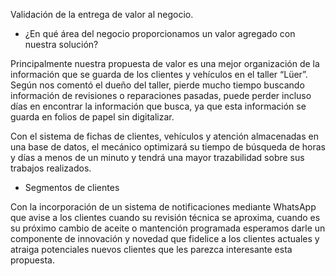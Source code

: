 Validación de la entrega de valor al negocio.

- ¿En qué área del negocio proporcionamos un valor agregado con nuestra solución?

Principalmente nuestra propuesta de valor es una mejor organización de la información que se guarda de los clientes y vehículos en el taller “Lüer”. Según nos comentó el dueño del taller, pierde mucho tiempo buscando información de revisiones o reparaciones pasadas, puede perder incluso días en encontrar la información que busca, ya que esta información se guarda en folios de papel sin digitalizar.

Con el sistema de fichas de clientes, vehículos y atención almacenadas en una base de datos, el mecánico optimizará su tiempo de búsqueda de horas y días a menos de un minuto y tendrá una mayor trazabilidad sobre sus trabajos realizados.

- Segmentos de clientes

Con la incorporación de un sistema de notificaciones mediante WhatsApp que avise a los clientes cuando su revisión técnica se aproxima, cuando es su próximo cambio de aceite o mantención programada esperamos darle un componente de innovación y novedad que fidelice a los clientes actuales y atraiga potenciales nuevos clientes que les parezca interesante esta propuesta.
